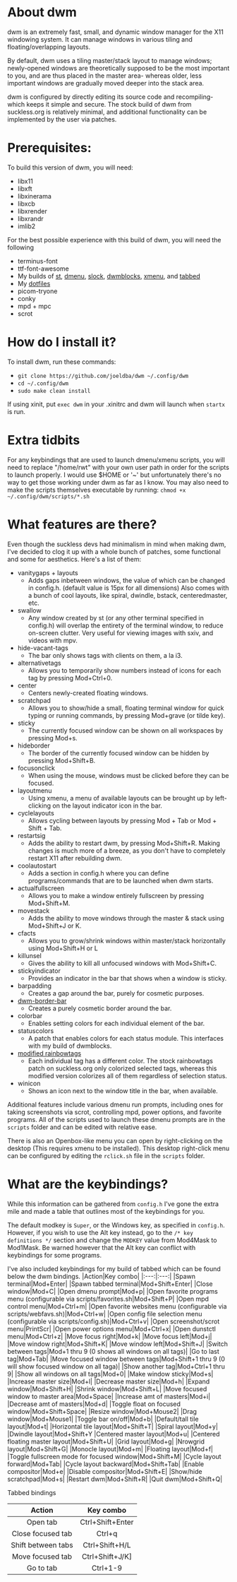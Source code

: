# About dwm
dwm is an extremely fast, small, and dynamic window manager for the X11 windowing system. It can manage windows in various tiling and floating/overlapping layouts. 

By default, dwm uses a tiling master/stack layout to manage windows; newly-opened windows are theoretically supposed to be the most important to you, and are thus placed in the master area- whereas older, less important windows are gradually moved deeper into the stack area. 

dwm is configured by directly editing its source code and recompiling- which keeps it simple and secure. The stock build of dwm from suckless.org is relatively minimal, and additional functionality can be implemented by the user via patches.

# Prerequisites:
To build this version of dwm, you will need:
* libx11
* libxft
* libxinerama
* libxcb
* libxrender
* libxrandr
* imlib2

For the best possible experience with this build of dwm, you will need the following
* terminus-font
* ttf-font-awesome
* My builds of [st](https://github.com/joeldba/st), [dmenu](https://github.com/joeldba/dmenu), [slock](https://github.com/joeldba/slock), [dwmblocks](https://github.com/joeldba/dwmblocks), [xmenu](https://github.com/joeldba/xmenu), and [tabbed](https://github.com/joeldba/tabbed)
* My [dotfiles](https://github.com/joeldba/dotfiles)
* picom-tryone
* conky
* mpd + mpc
* scrot

# How do I install it?
To install dwm, run these commands:

* `git clone https://github.com/joeldba/dwm ~/.config/dwm`
* `cd ~/.config/dwm`
* `sudo make clean install`

If using xinit, put `exec dwm` in your .xinitrc and dwm will launch when `startx` is run.

# Extra tidbits
For any keybindings that are used to launch dmenu/xmenu scripts, you will need to replace "/home/rwt" with your own user path in order for the scripts to launch properly. I would use $HOME or '~' but unfortunately there's no way to get those working under dwm as far as I know.
You may also need to make the scripts themselves executable by running:
`chmod +x ~/.config/dwm/scripts/*.sh`

# What features are there?
Even though the suckless devs had minimalism in mind when making dwm, I've decided to clog it up with a whole bunch of patches, some functional and some for aesthetics. Here's a list of them:
* vanitygaps + layouts
  * Adds gaps inbetween windows, the value of which can be changed in config.h. (default value is 15px for all dimensions) Also comes with a bunch of cool layouts, like spiral, dwindle, bstack, centeredmaster, etc. 
* swallow
  * Any window created by st (or any other terminal specified in config.h) will overlap the entirety of the terminal window, to reduce on-screen clutter. Very useful for viewing images with sxiv, and videos with mpv.
* hide-vacant-tags
  * The bar only shows tags with clients on them, a la i3.
* alternativetags
  * Allows you to temporarily show numbers instead of icons for each tag by pressing Mod+Ctrl+0.
* center
  * Centers newly-created floating windows.
* scratchpad
  * Allows you to show/hide a small, floating terminal window for quick typing or running commands, by pressing Mod+grave (or tilde key).
* sticky
  * The currently focused window can be shown on all workspaces by pressing Mod+s.
* hideborder
  * The border of the currently focused window can be hidden by pressing Mod+Shift+B.
* focusonclick
  * When using the mouse, windows must be clicked before they can be focused.
* layoutmenu
  * Using xmenu, a menu of available layouts can be brought up by left-clicking on the layout indicator icon in the bar. 
* cyclelayouts
  * Allows cycling between layouts by pressing Mod + Tab or Mod + Shift + Tab.
* restartsig
  * Adds the ability to restart dwm, by pressing Mod+Shift+R. Making changes is much more of a breeze, as you don't have to completely restart X11 after rebuilding dwm.
* coolautostart
  * Adds a section in config.h where you can define programs/commands that are to be launched when dwm starts.
* actualfullscreen
  * Allows you to make a window entirely fullscreen by pressing Mod+Shift+M.
* movestack
  * Adds the ability to move windows through the master & stack using Mod+Shift+J or K.
* cfacts
  * Allows you to grow/shrink windows within master/stack horizontally using Mod+Shift+H or L
* killunsel
  * Gives the ability to kill all unfocused windows with Mod+Shift+C.
* stickyindicator
  * Provides an indicator in the bar that shows when a window is sticky.
* barpadding
  * Creates a gap around the bar, purely for cosmetic purposes.
* [dwm-border-bar](https://codemadness.org/paste/dwm-border-bar.patch)
  * Creates a purely cosmetic border around the bar. 
* colorbar
  * Enables setting colors for each individual element of the bar.
* statuscolors
  * A patch that enables colors for each status module. This interfaces with my build of dwmblocks. 
* [modified rainbowtags](https://pastebin.com/MpYmWZyp)
  * Each individual tag has a different color. The stock rainbowtags patch on suckless.org only colorized selected tags, whereas this modified version colorizes all of them regardless of selection status. 
* winicon
  * Shows an icon next to the window title in the bar, when available.

Additional features include various dmenu run prompts, including ones for taking screenshots via scrot, controlling mpd, power options, and favorite programs. All of the scripts used to launch these dmenu prompts are in the `scripts` folder and can be edited with relative ease. 

There is also an Openbox-like menu you can open by right-clicking on the desktop (This requires xmenu to be installed). This desktop right-click menu can be configured by editing the `rclick.sh` file in the `scripts` folder.

# What are the keybindings?
While this information can be gathered from `config.h` I've gone the extra mile and made a table that outlines most of the keybindings for you. 

The default modkey is `Super`, or the Windows key, as specified in `config.h`. However, if you wish to use the Alt key instead, go to the `/* key definitions */` section and change the `MODKEY` value from Mod4Mask to Mod1Mask. Be warned however that the Alt key can conflict with keybindings for some programs.

I've also included keybindings for my build of tabbed which can be found below the dwm bindings.
|Action|Key combo|
|:---:|:---:|
|Spawn terminal|Mod+Enter|
|Spawn tabbed terminal|Mod+Shift+Enter|
|Close window|Mod+C|
|Open dmenu prompt|Mod+p|
|Open favorite programs menu (configurable via scripts/favorites.sh|Mod+Shift+P|
|Open mpd control menu|Mod+Ctrl+m|
|Open favorite websites menu (configurable via scripts/webfavs.sh)|Mod+Ctrl+w|
|Open config file selection menu (configurable via scripts/config.sh)|Mod+Ctrl+v|
|Open screenshot/scrot menu|PrintScr|
|Open power options menu|Mod+Ctrl+x|
|Open dunstctl menu|Mod+Ctrl+z|
|Move focus right|Mod+k|
|Move focus left|Mod+j|
|Move window right|Mod+Shift+K|
|Move window left|Mod+Shift+J|
|Switch between tags|Mod+1 thru 9 (0 shows all windows on all tags)|
|Go to last tag|Mod+Tab|
|Move focused window between tags|Mod+Shift+1 thru 9 (0 will show focused window on all taga)|
|Show another tag|Mod+Ctrl+1 thru 9|
|Show all windows on all tags|Mod+0|
|Make window sticky|Mod+s|
|Increase master size|Mod+l|
|Decrease master size|Mod+h|
|Expand window|Mod+Shift+H|
|Shrink window|Mod+Shift+L|
|Move focused window to master area|Mod+Space|
|Increase amt of masters|Mod+i|
|Decrease amt of masters|Mod+d|
|Toggle float on focused window|Mod+Shift+Space|
|Resize window|Mod+Mouse2|
|Drag window|Mod+Mouse1|
|Toggle bar on/off|Mod+b|
|Default/tall tile layout|Mod+t|
|Horizontal tile layout|Mod+Shift+T|
|Spiral layout|Mod+y|
|Dwindle layout|Mod+Shift+Y
|Centered master layout|Mod+u|
|Centered floating master layout|Mod+Shift+U|
|Grid layout|Mod+g|
|Nrowgrid layout|Mod+Shift+G|
|Monocle layout|Mod+m|
|Floating layout|Mod+f|
|Toggle fullscreen mode for focused window|Mod+Shift+M|
|Cycle layout forward|Mod+Tab|
|Cycle layout backward|Mod+Shift+Tab|
|Enable compositor|Mod+e|
|Disable compositor|Mod+Shift+E|
|Show/hide scratchpad|Mod+s|
|Restart dwm|Mod+Shift+R|
|Quit dwm|Mod+Shift+Q|

Tabbed bindings

|Action|Key combo|
|:---:|:---:|
|Open tab|Ctrl+Shift+Enter|
|Close focused tab|Ctrl+q|
|Shift between tabs|Ctrl+Shift+H/L|
|Move focused tab|Ctrl+Shift+J/K]
|Go to tab|Ctrl+1-9|
